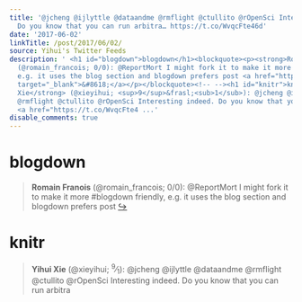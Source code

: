 ```yaml
---
title: '@jcheng @ijlyttle @dataandme @rmflight @ctullito @rOpenSci Interesting indeed.
  Do you know that you can run arbitra… https://t.co/WvqcFte46d'
date: '2017-06-02'
linkTitle: /post/2017/06/02/
source: Yihui's Twitter Feeds
description: ' <h1 id="blogdown">blogdown</h1><blockquote><p><strong>Romain Franois</strong>
  (@romain_francois; 0/0): @ReportMort I might fork it to make it more #blogdown friendly,
  e.g. it uses the blog section and blogdown prefers post <a href="https://twitter.com/xieyihui/status/870507576839987201"
  target="_blank">&#8618;</a></p></blockquote><!-- --><h1 id="knitr">knitr</h1><blockquote><p><strong>Yihui
  Xie</strong> (@xieyihui; <sup>9</sup>&frasl;<sub>1</sub>): @jcheng @ijlyttle @dataandme
  @rmflight @ctullito @rOpenSci Interesting indeed. Do you know that you can run arbitra
  <a href="https://t.co/WvqcFte4 ...'
disable_comments: true
---
```

 <h1 id="blogdown">blogdown</h1><blockquote><p><strong>Romain Franois</strong> (@romain_francois; 0/0): @ReportMort I might fork it to make it more #blogdown friendly, e.g. it uses the blog section and blogdown prefers post <a href="https://twitter.com/xieyihui/status/870507576839987201" target="_blank">&#8618;</a></p></blockquote><!-- --><h1 id="knitr">knitr</h1><blockquote><p><strong>Yihui Xie</strong> (@xieyihui; <sup>9</sup>&frasl;<sub>1</sub>): @jcheng @ijlyttle @dataandme @rmflight @ctullito @rOpenSci Interesting indeed. Do you know that you can run arbitra <a href="https://t.co/WvqcFte4 ...